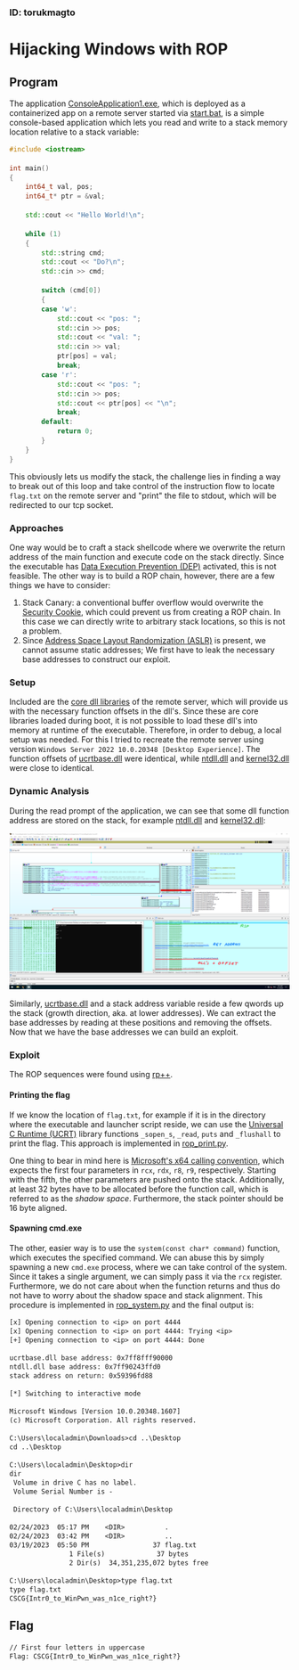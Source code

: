 ### ID: torukmagto

# Hijacking Windows with ROP

## Program
The application [ConsoleApplication1.exe](./challenge-files/ConsoleApplication1.exe),
which is deployed as a containerized app on a remote server started via
[start.bat](./challenge-files/start.bat),
is a simple console-based application which lets you read and write to a stack
memory location relative to a stack variable:

```CPP
#include <iostream>

int main()
{
    int64_t val, pos;
    int64_t* ptr = &val;

    std::cout << "Hello World!\n";

    while (1)
    {
        std::string cmd;
        std::cout << "Do?\n";
        std::cin >> cmd;

        switch (cmd[0])
        {
        case 'w':
            std::cout << "pos: ";
            std::cin >> pos;
            std::cout << "val: ";
            std::cin >> val;
            ptr[pos] = val;
            break;
        case 'r':
            std::cout << "pos: ";
            std::cin >> pos;
            std::cout << ptr[pos] << "\n";
            break;
        default:
            return 0;
        }
    }
}
```

This obviously lets us modify the stack, the challenge lies in finding a way
to break out of this loop and take control of the instruction flow
to locate `flag.txt` on the remote server and "print" the file to stdout,
which will be redirected to our tcp socket.

### Approaches
One way would be to craft a stack shellcode where we overwrite the
return address of the main function and execute code on the stack directly.
Since the executable has [Data Execution Prevention (DEP)](https://en.wikipedia.org/wiki/Executable_space_protection#Windows)
activated, this is not feasible. The other way is to build a ROP chain, however,
there are a few things we have to consider:
1. Stack Canary: a conventional buffer overflow would overwrite the
    [Security Cookie](https://learn.microsoft.com/en-us/cpp/c-runtime-library/reference/security-init-cookie?view=msvc-170),
    which could prevent us from creating a ROP chain. In this case we can directly write
    to arbitrary stack locations, so this is not a problem.
2. Since [Address Space Layout Randomization (ASLR)](https://en.wikipedia.org/wiki/Address_space_layout_randomization#Microsoft_Windows)
    is present, we cannot assume static addresses; We first have to leak
    the necessary base addresses to construct our exploit. 


### Setup
Included are the [core dll libraries](./challenge-files/dlls_remote) 
of the remote server, which will provide us
with the necessary function offsets in the dll's. 
Since these are core libraries loaded during boot, it is not possible
to load these dll's into memory at runtime of the executable.
Therefore, in order to debug, a local
setup was needed. For this I tried to recreate  the remote server 
using version `Windows Server 2022 10.0.20348 [Desktop Experience]`.
The function offsets of [ucrtbase.dll](./challenge-files/dlls_remote/ucrtbase.dll)
were identical, while [ntdll.dll](./challenge-files/dlls_remote/ntdll.dll) and
[kernel32.dll](./challenge-files/dlls_remote/kernel32.dll) were close to identical.


### Dynamic Analysis
During the read prompt of the application, we can see that
some dll function address are stored on the stack, for example 
[ntdll.dll](./challenge-files/dlls_remote/ntdll.dll) and 
[kernel32.dll](./challenge-files/dlls_remote/kernel32.dll):

![ida_stack_view](./images/ida_stack_view.png)

Similarly, [ucrtbase.dll](./challenge-files/dlls_remote/ucrtbase.dll)
and a stack address variable reside a few qwords up the stack 
(growth direction, aka. at lower addresses). We can extract the 
base addresses by reading at these positions and removing the offsets.
Now that we have the base addresses we can build an exploit.

### Exploit
The ROP sequences were found using [rp++](https://github.com/0vercl0k/rp).

#### Printing the flag
If we know the location of `flag.txt`, for example if it is
in the directory where the executable and launcher script reside,
we can use the 
[Universal C Runtime (UCRT)](https://learn.microsoft.com/en-us/cpp/c-runtime-library/reference/crt-alphabetical-function-reference?view=msvc-170)
library functions
`_sopen_s`, `_read`, `puts` and `_flushall` to print the flag.
This approach is implemented in [rop_print.py](./rop_print.py).

One thing to bear in mind here is 
[Microsoft's x64 calling convention](https://learn.microsoft.com/en-us/cpp/build/x64-calling-convention?view=msvc-170),
which expects the first four parameters in `rcx`, `rdx`, `r8`, `r9`, respectively.
Starting with the fifth, the other parameters are pushed onto the stack. 
Additionally, at least 32 bytes
have to be allocated before the function call, which is referred to
as the _shadow space_. Furthermore, the stack pointer should be 16 byte aligned.


#### Spawning cmd.exe
The other, easier way is to use the `system(const char* command)` function,
which executes the specified command. We can abuse this by 
simply spawning a new `cmd.exe` process, where we can take control of the system.
Since it takes a single argument, we can simply pass it via the `rcx` register.
Furthermore, we do not care about when the function returns and thus do not
have to worry about the shadow space and stack alignment. This procedure is
implemented in [rop_system.py](./rop_system.py) and the final output is:
```
[x] Opening connection to <ip> on port 4444
[x] Opening connection to <ip> on port 4444: Trying <ip>
[+] Opening connection to <ip> on port 4444: Done

ucrtbase.dll base address: 0x7ff8fff90000
ntdll.dll base address: 0x7ff90243ffd0
stack address on return: 0x59396fd88

[*] Switching to interactive mode

Microsoft Windows [Version 10.0.20348.1607]
(c) Microsoft Corporation. All rights reserved.

C:\Users\localadmin\Downloads>cd ..\Desktop
cd ..\Desktop

C:\Users\localadmin\Desktop>dir
dir
 Volume in drive C has no label.
 Volume Serial Number is -

 Directory of C:\Users\localadmin\Desktop

02/24/2023  05:17 PM    <DIR>          .
02/24/2023  03:42 PM    <DIR>          ..
03/19/2023  05:50 PM                37 flag.txt
               1 File(s)             37 bytes
               2 Dir(s)  34,351,235,072 bytes free

C:\Users\localadmin\Desktop>type flag.txt
type flag.txt
CSCG{Intr0_to_WinPwn_was_n1ce_right?}
```

## Flag
```
// First four letters in uppercase
Flag: CSCG{Intr0_to_WinPwn_was_n1ce_right?}
```